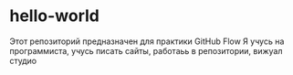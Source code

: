 # hello-world
Этот репозиторий предназначен для практики GitHub Flow
Я учусь на программиста, учусь писать сайты, работаьь в репозитории, вижуал студио

